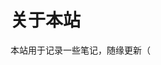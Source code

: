 <!--
 * @FilePath: README.md
 * @Author: xitie2000
 * @Date: 2022-11-28 11:40:40
 * @Url: 
-->
# 关于本站

<!-- **你可以不看本页，但你一定要去看看占位页 :smiling_face_with_three_hearts:** -->

本站用于记录一些笔记，随缘更新（